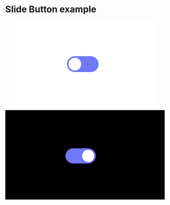 # Slide Button example

<p align="center">
  <img src="./img/demo2.png">
</p>
<p align="center">
  <img src="./img/demo1.png">
</p>
